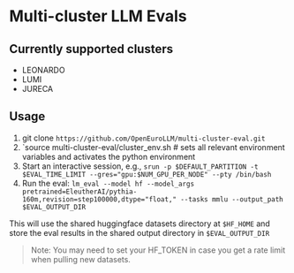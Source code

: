 # Multi-cluster LLM Evals

## Currently supported clusters
- LEONARDO
- LUMI
- JURECA

## Usage

1. git clone `https://github.com/OpenEuroLLM/multi-cluster-eval.git`
2. `source multi-cluster-eval/cluster_env.sh  # sets all relevant environment variables and activates the python environment
3. Start an interactive session, e.g., `srun -p $DEFAULT_PARTITION -t $EVAL_TIME_LIMIT --gres="gpu:$NUM_GPU_PER_NODE" --pty /bin/bash`
5. Run the eval: `lm_eval --model hf --model_args pretrained=EleutherAI/pythia-160m,revision=step100000,dtype="float," --tasks mmlu --output_path $EVAL_OUTPUT_DIR`

This will use the shared huggingface datasets directory at `$HF_HOME` and store the eval results in the shared output directory in `$EVAL_OUTPUT_DIR`

> Note: You may need to set your HF_TOKEN in case you get a rate limit when pulling new datasets.
